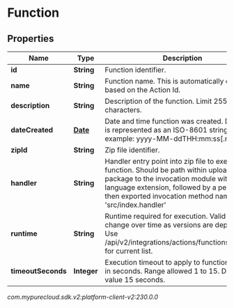 # Function


## Properties

| Name | Type | Description | Notes |
| ------------ | ------------- | ------------- | ------------- |
| **id** | **String** | Function identifier. |  [optional] |
| **name** | **String** | Function name. This is automatically created based on the Action Id. |  [optional] |
| **description** | **String** | Description of the function. Limit 255 characters. |  |
| **dateCreated** | [**Date**](Date) | Date and time function was created. Date time is represented as an ISO-8601 string. For example: yyyy-MM-ddTHH:mm:ss[.mmm]Z |  [optional] |
| **zipId** | **String** | Zip file identifier. |  [optional] |
| **handler** | **String** | Handler entry point into zip file to execute function. Should be path within upload function package to the invocation module without language extension, followed by a period and then exported invocation method name. e.g. 'src/index.handler' |  |
| **runtime** | **String** | Runtime required for execution. Valid runtimes change over time as versions are deprecated. Use /api/v2/integrations/actions/functions/runtimes for current list. |  |
| **timeoutSeconds** | **Integer** | Execution timeout to apply to function. Value is in seconds. Range allowed 1 to 15. Default value 15 seconds. |  [optional] |




_com.mypurecloud.sdk.v2:platform-client-v2:230.0.0_
